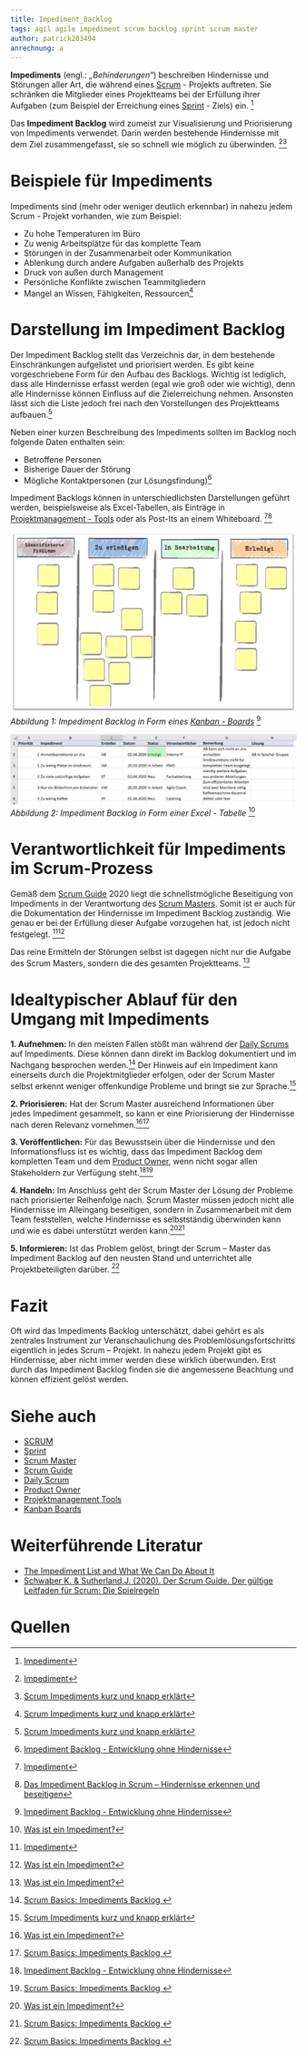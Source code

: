 ```yaml
---
title: Impediment_Backlog
tags: agil agile impediment scrum backlog sprint scrum master
author: patrick203494
anrechnung: a
---
```


**Impediments** (engl.: *„Behinderungen“*) beschreiben Hindernisse und Störungen aller Art, die während eines [Scrum](SCRUM.md) - Projekts auftreten. Sie schränken die Mitglieder eines Projektteams bei der Erfüllung ihrer Aufgaben (zum Beispiel der Erreichung eines [Sprint](Sprint.md) - Ziels) ein. [^1]

Das **Impediment Backlog** wird zumeist zur Visualisierung und Priorisierung von Impediments verwendet. Darin werden bestehende Hindernisse mit dem Ziel zusammengefasst, sie so schnell wie möglich zu überwinden. [^1][^2]


# Beispiele für Impediments

Impediments sind (mehr oder weniger deutlich erkennbar) in nahezu jedem Scrum - Projekt vorhanden,
wie zum Beispiel:
* Zu hohe Temperaturen im Büro
* Zu wenig Arbeitsplätze für das komplette Team
* Störungen in der Zusammenarbeit oder Kommunikation
* Ablenkung durch andere Aufgaben außerhalb des Projekts
* Druck von außen durch Management 
* Persönliche Konflikte zwischen Teammitgliedern
* Mangel an Wissen, Fähigkeiten, Ressourcen[^2]

# Darstellung im Impediment Backlog

Der Impediment Backlog stellt das Verzeichnis dar, in dem bestehende Einschränkungen aufgelistet und priorisiert werden. Es gibt keine vorgeschriebene Form für den Aufbau des Backlogs. Wichtig ist lediglich, dass alle Hindernisse erfasst werden (egal wie groß oder wie wichtig), denn alle Hindernisse können Einfluss auf die Zielerreichung nehmen. Ansonsten lässt sich die Liste jedoch frei nach den Vorstellungen des Projektteams aufbauen.[^2]

Neben einer kurzen Beschreibung des Impediments sollten im Backlog noch folgende Daten enthalten sein: 

* Betroffene Personen
* Bisherige Dauer der Störung
* Mögliche Kontaktpersonen (zur Lösungsfindung)[^3]

Impediment Backlogs können in unterschiedlichsten Darstellungen geführt werden, beispielsweise als Excel-Tabellen, als Einträge in [Projektmanagement - Tools](Uebersicht_PM_Tools.md) oder als Post-Its an einem Whiteboard. [^1][^4]


![Impediment Backlog in Form eines Kanban - Boards](Impediment_Backlog/Kanbanboard.jpg)                                                    
*Abbildung 1: Impediment Backlog in Form eines [Kanban - Boards](Kanban_Boards.md)*  [^3]


![Impediment Backlog in Form einer Excel - Tabelle](Impediment_Backlog/b2ap3_large_Tabelle_Impedimen_20200805-060323_1.JPG)
*Abbildung 2: Impediment Backlog in Form einer Excel - Tabelle*  [^5]


# Verantwortlichkeit für Impediments im Scrum-Prozess

Gemäß dem [Scrum Guide](Scrum_Guide.md) 2020 liegt die schnellstmögliche Beseitigung von Impediments in der Verantwortung des [Scrum Masters](Scrum_Master.md). 
Somit ist er auch für die Dokumentation der Hindernisse im Impediment Backlog zuständig. Wie genau er bei der Erfüllung dieser Aufgabe vorzugehen hat, ist jedoch nicht festgelegt.  [^1][^5]

Das reine Ermitteln der Störungen selbst ist dagegen nicht nur die Aufgabe des Scrum Masters, sondern die des gesamten Projektteams. [^5]


# Idealtypischer Ablauf für den Umgang mit Impediments

**1. Aufnehmen:** In den meisten Fällen stößt man während der [Daily Scrums](Daily_Scrum.md) auf Impediments. Diese können dann direkt im Backlog dokumentiert und im Nachgang besprochen werden.[^6]
Der Hinweis auf ein Impediment kann einerseits durch die Projektmitglieder erfolgen, oder der Scrum Master selbst erkennt weniger offenkundige Probleme und bringt sie zur Sprache.[^2]


**2. Priorisieren:** Hat der Scrum Master ausreichend Informationen über jedes Impediment gesammelt, so kann er eine Priorisierung der Hindernisse nach deren Relevanz vornehmen.[^5][^6]


**3. Veröffentlichen:** Für das Bewusstsein über die Hindernisse und den Informationsfluss ist es wichtig, dass das Impediment Backlog dem kompletten Team und dem [Product Owner](Product_Owner.md), wenn nicht sogar allen Stakeholdern zur Verfügung steht.[^3][^6]


**4. Handeln:** Im Anschluss geht der Scrum Master der Lösung der Probleme nach priorisierter Reihenfolge nach. 
Scrum Master müssen jedoch nicht alle Hindernisse im Alleingang beseitigen, sondern in Zusammenarbeit mit dem Team feststellen, welche Hindernisse es selbstständig überwinden kann und wie es dabei unterstützt werden kann.[^5][^6]


**5. Informieren:** Ist das Problem gelöst, bringt der Scrum – Master das Impediment Backlog auf den neusten Stand und unterrichtet alle Projektbeteiligten darüber. [^6]


# Fazit

Oft wird das Impediments Backlog unterschätzt, dabei gehört es als zentrales Instrument zur Veranschaulichung des Problemlösungsfortschritts eigentlich in jedes Scrum – Projekt. In nahezu jedem Projekt gibt es Hindernisse, aber nicht immer werden diese wirklich überwunden. Erst durch das Impediment Backlog finden sie die angemessene Beachtung und können effizient gelöst werden.


# Siehe auch

* [SCRUM](SCRUM.md)
* [Sprint](Sprint.md)
* [Scrum Master](Scrum_Master.md)
* [Scrum Guide](Scrum_Guide.md)
* [Daily Scrum](Daily_Scrum.md)
* [Product Owner](Product_Owner.md)
* [Projektmanagement Tools](Uebersicht_PM_Tools.md)
* [Kanban Boards](Kanban_Boards.md)


# Weiterführende Literatur

* [The Impediment List and What We Can Do About It](https://www.youtube.com/watch?v=R2LhL6RkUh)
* [Schwaber K. & Sutherland,J. (2020). Der Scrum Guide. Der gültige Leitfaden für Scrum: Die Spielregeln](https://www.itsmgroup.com/fileadmin/user_upload/pdfs/2020-Scrum-Guide-German.pdf)

# Quellen

[^1]: [Impediment](https://www.onlinesolutionsgroup.de/blog/glossar/i/impediment/)
[^2]: [Scrum Impediments kurz und knapp erklärt](https://alphanodes.com/de/scrum-impediments-kurz-knapp-erklaert)
[^3]: [Impediment Backlog - Entwicklung ohne Hindernisse](https://blog.ordix.de/impediment-backlog)
[^4]: [Das Impediment Backlog in Scrum – Hindernisse erkennen und beseitigen](http://agiles-projektmanagement.org/scrum-impediment-backlog/)
[^5]: [Was ist ein Impediment?](https://t2informatik.de/wissen-kompakt/impediment/)
[^6]: [Scrum Basics: Impediments Backlog ](http://unternehmen-organisieren.de/2019/01/31/scrum-basics-impediments-backlog/)
